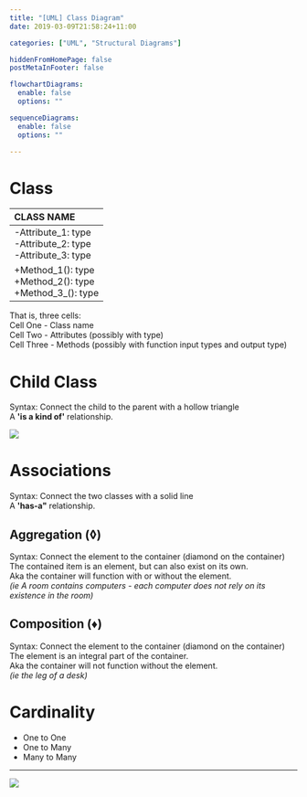 ```yaml
---
title: "[UML] Class Diagram"
date: 2019-03-09T21:58:24+11:00

categories: ["UML", "Structural Diagrams"]

hiddenFromHomePage: false
postMetaInFooter: false

flowchartDiagrams:
  enable: false
  options: ""

sequenceDiagrams: 
  enable: false
  options: ""

---
```


# Class

| CLASS NAME |
|:-----------|
|-Attribute_1: type<br>-Attribute_2: type<br>-Attribute_3: type|
|+Method_1(): type<br>+Method_2(): type<br>+Method_3_(): type|

That is, three cells:  
Cell One - Class name  
Cell Two - Attributes (possibly with type)  
Cell Three - Methods (possibly with function input types and output type)

# Child Class
Syntax: Connect the child to the parent with a hollow triangle  
A **'is a kind of'** relationship.  

![](Snipaste_2019-03-09_22-13-36.png)

# Associations
Syntax: Connect the two classes with a solid line  
A **'has-a"** relationship.  

## Aggregation (◊)
Syntax: Connect the element to the container (diamond on the container)  
The contained item is an element, but can also exist on its own.  
Aka the container will function with or without the element.  
_(ie A room contains computers - each computer does not rely on its existence in the room)_

## Composition (♦)
Syntax: Connect the element to the container (diamond on the container)  
The element is an integral part of the container.  
Aka the container will not function without the element.  
_(ie the leg of a desk)_

# Cardinality
* One to One
* One to Many
* Many to Many 

---

![](20190306_144140.jpg)
